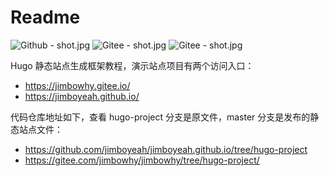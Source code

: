 # Readme

![Github - shot.jpg](https://github.com/jimboyeah/jimboyeah.github.io/raw/hugo-project/assets/shot.jpg)
![Gitee - shot.jpg](https://gitee.com/jimbowhy/jimbowhy.gitee.io/raw/hugo-project/assets/shot.jpg)
![Gitee - shot.jpg](https://gitee.com/jimbowhy/jimbowhy.gitee.io/raw/hugo-project/assets/shot2.jpg)

Hugo 静态站点生成框架教程，演示站点项目有两个访问入口：

- https://jimbowhy.gitee.io/
- https://jimboyeah.github.io/

代码仓库地址如下，查看 hugo-project 分支是原文件，master 分支是发布的静态站点文件：

- https://github.com/jimboyeah/jimboyeah.github.io/tree/hugo-project
- https://gitee.com/jimbowhy/jimbowhy/tree/hugo-project/

<!-- ![github 图片打不开](https://upload-images.jianshu.io/upload_images/5509701-d951ad2bac8ff39f.jpg) -->